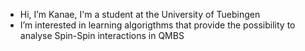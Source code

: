 - Hi, I’m Kanae, I'm a student at the University of Tuebingen
- I’m interested in learning algorigthms that provide the possibility to analyse Spin-Spin interactions in QMBS

<!---
Lethian244/Lethian244 is a ✨ special ✨ repository because its `README.md` (this file) appears on your GitHub profile.
You can click the Preview link to take a look at your changes.
--->

